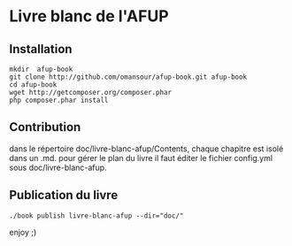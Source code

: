 Livre blanc de l'AFUP
=====================

Installation
------------

```
mkdir  afup-book
git clone http://github.com/omansour/afup-book.git afup-book
cd afup-book
wget http://getcomposer.org/composer.phar
php composer.phar install
```

Contribution
------------
dans le répertoire doc/livre-blanc-afup/Contents, chaque chapitre est isolé dans un .md. 
pour gérer le plan du livre il faut éditer le fichier config.yml sous doc/livre-blanc-afup.


Publication du livre
--------------------
```
./book publish livre-blanc-afup --dir="doc/" 
```

enjoy ;)

